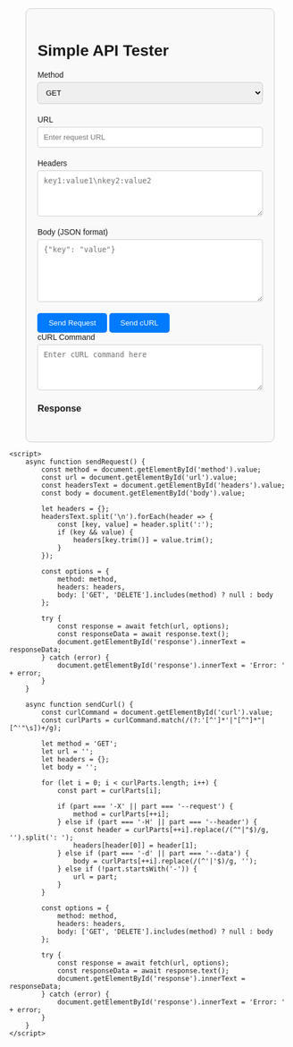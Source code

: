 <!DOCTYPE html>
<html lang="en">
<head>
    <meta charset="UTF-8">
    <meta name="viewport" content="width=device-width, initial-scale=1.0">
    <title>Simple API Tester</title>
    <style>
        body {
            font-family: Arial, sans-serif;
        }
        .container {
            width: 80%;
            margin: auto;
            padding: 20px;
            border: 1px solid #ccc;
            border-radius: 10px;
            background-color: #f9f9f9;
        }
        .input-group {
            margin-bottom: 20px;
        }
        .input-group label {
            display: block;
            margin-bottom: 5px;
        }
        .input-group input,
        .input-group select,
        .input-group textarea {
            width: 100%;
            padding: 10px;
            border: 1px solid #ccc;
            border-radius: 5px;
        }
        .input-group textarea {
            resize: vertical;
        }
        button {
            padding: 10px 20px;
            border: none;
            border-radius: 5px;
            background-color: #007bff;
            color: #fff;
            cursor: pointer;
        }
        button:hover {
            background-color: #0056b3;
        }
        .response {
            margin-top: 20px;
        }
    </style>
</head>
<body>
    <div class="container">
        <h1>Simple API Tester</h1>
        <div class="input-group">
            <label for="method">Method</label>
            <select id="method">
                <option value="GET">GET</option>
                <option value="POST">POST</option>
                <option value="PATCH">PATCH</option>
                <option value="PUT">PUT</option>
                <option value="DELETE">DELETE</option>
            </select>
        </div>
        <div class="input-group">
            <label for="url">URL</label>
            <input type="text" id="url" placeholder="Enter request URL">
        </div>
        <div class="input-group">
            <label for="headers">Headers</label>
            <textarea id="headers" rows="4" placeholder='key1:value1\nkey2:value2'></textarea>
        </div>
        <div class="input-group">
            <label for="body">Body (JSON format)</label>
            <textarea id="body" rows="6" placeholder='{"key": "value"}'></textarea>
        </div>
        <button onclick="sendRequest()">Send Request</button>
        <button onclick="sendCurl()">Send cURL</button>
        <div class="input-group">
            <label for="curl">cURL Command</label>
            <textarea id="curl" rows="4" placeholder="Enter cURL command here"></textarea>
        </div>
        <div class="response">
            <h3>Response</h3>
            <pre id="response"></pre>
        </div>
    </div>

    <script>
        async function sendRequest() {
            const method = document.getElementById('method').value;
            const url = document.getElementById('url').value;
            const headersText = document.getElementById('headers').value;
            const body = document.getElementById('body').value;

            let headers = {};
            headersText.split('\n').forEach(header => {
                const [key, value] = header.split(':');
                if (key && value) {
                    headers[key.trim()] = value.trim();
                }
            });

            const options = {
                method: method,
                headers: headers,
                body: ['GET', 'DELETE'].includes(method) ? null : body
            };

            try {
                const response = await fetch(url, options);
                const responseData = await response.text();
                document.getElementById('response').innerText = responseData;
            } catch (error) {
                document.getElementById('response').innerText = 'Error: ' + error;
            }
        }

        async function sendCurl() {
            const curlCommand = document.getElementById('curl').value;
            const curlParts = curlCommand.match(/(?:'[^']*'|"[^"]*"|[^'"\s])+/g);

            let method = 'GET';
            let url = '';
            let headers = {};
            let body = '';

            for (let i = 0; i < curlParts.length; i++) {
                const part = curlParts[i];

                if (part === '-X' || part === '--request') {
                    method = curlParts[++i];
                } else if (part === '-H' || part === '--header') {
                    const header = curlParts[++i].replace(/(^"|"$)/g, '').split(': ');
                    headers[header[0]] = header[1];
                } else if (part === '-d' || part === '--data') {
                    body = curlParts[++i].replace(/(^'|'$)/g, '');
                } else if (!part.startsWith('-')) {
                    url = part;
                }
            }

            const options = {
                method: method,
                headers: headers,
                body: ['GET', 'DELETE'].includes(method) ? null : body
            };

            try {
                const response = await fetch(url, options);
                const responseData = await response.text();
                document.getElementById('response').innerText = responseData;
            } catch (error) {
                document.getElementById('response').innerText = 'Error: ' + error;
            }
        }
    </script>
</body>
</html>
